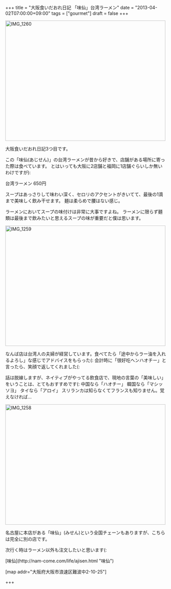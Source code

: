 +++
title =  "大阪食いだおれ日記 「味仙」台湾ラーメン"
date =  "2013-04-02T07:00:00+09:00"
tags = ["gourmet"]
draft = false
+++
<p><a href="http://www.flickr.com/photos/68742489@N02/8610037302/" title="IMG_1260 by umeyuki1326, on Flickr"><img src="http://farm9.staticflickr.com/8525/8610037302_f1fa28ffc2.jpg" width="500" height="375" alt="IMG_1260"></a></p>

<p>大阪食いだおれ日記3つ目です。</p>

<p>この「味仙(あじせん)」の台湾ラーメンが昔から好きで、店舗がある場所に寄った際は食べています。
とはいっても大阪に2店舗と福岡に1店舗ぐらいしか無いわけですが):</p>

<p>台湾ラーメン 650円</p>

<!--more-->

<p>スープはあっさりして味わい深く、セロリのアクセントがきいてて、最後の1滴まで美味しく飲み干せます。
麺は柔らめで腰はない感じ。</p>

<p>ラーメンにおいてスープの味付けは非常に大事ですよね。
ラーメンに限らず麺類は最後まで飲みたいと思えるスープの味が重要だと僕は思います。</p>

<p><a href="http://www.flickr.com/photos/68742489@N02/8610037412/" title="IMG_1259 by umeyuki1326, on Flickr"><img src="http://farm9.staticflickr.com/8394/8610037412_8b438a8bef.jpg" width="500" height="375" alt="IMG_1259"></a></p>

<p>なんば店は台湾人の夫婦が経営しています。食べてたら「途中からラー油を入れるよろし」な感じでアドバイスをもらった(:
会計時に「很好吃ヘンハオチー」と言ったら、笑顔で返してくれました(:</p>

<p>話は脱線しますが、ネイティブがやってる飲食店で、現地の言葉の「美味しい」をいうことは、とてもおすすめです(:
中国なら「ハオチー」 韓国なら「マシッソヨ」 タイなら「アロイ」 スリランカは知らなくてフランスも知りません。覚えなければ...</p>

<p><a href="http://www.flickr.com/photos/68742489@N02/8610037510/" title="IMG_1258 by umeyuki1326, on Flickr"><img src="http://farm9.staticflickr.com/8241/8610037510_97098d5167.jpg" width="500" height="375" alt="IMG_1258"></a></p>

<p>名古屋に本店がある「味仙」(みせん)という全国チェーンもありますが、こちらは完全に別の店です。</p>

<p>次行く時はラーメン以外も注文したいと思います(:</p>

<p>[味仙](http://nam-come.com/life/ajisen.html "味仙")</p>

<p>[map addr="大阪府大阪市浪速区難波中2-10-25"]</p>

+++
